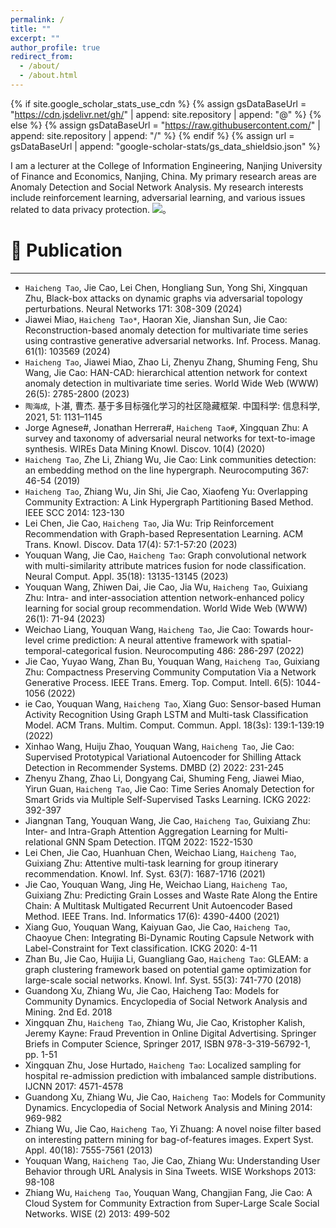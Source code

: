 ```yaml
---
permalink: /
title: ""
excerpt: ""
author_profile: true
redirect_from: 
  - /about/
  - /about.html
---
```


{% if site.google_scholar_stats_use_cdn %}
{% assign gsDataBaseUrl = "https://cdn.jsdelivr.net/gh/" | append: site.repository | append: "@" %}
{% else %}
{% assign gsDataBaseUrl = "https://raw.githubusercontent.com/" | append: site.repository | append: "/" %}
{% endif %}
{% assign url = gsDataBaseUrl | append: "google-scholar-stats/gs_data_shieldsio.json" %}

<span class='anchor' id='about-me'></span>

I am a lecturer at the College of Information Engineering, Nanjing University of Finance and Economics, Nanjing, China. My primary research areas are Anomaly Detection and Social Network Analysis. My research interests include reinforcement learning, adversarial learning, and various issues related to data privacy protection.
 <a href='https://scholar.google.com/citations?hl=en&user=zVA1n7UAAAAJ'><img src="https://img.shields.io/endpoint?url={{ url | url_encode }}&logo=Google%20Scholar&labelColor=f6f6f6&color=9cf&style=flat&label=引用"></a>。
  

 
<span class='anchor' id='-lwzl'></span>

# 📝 Publication

---

- `Haicheng Tao`, Jie Cao, Lei Chen, Hongliang Sun, Yong Shi, Xingquan Zhu, Black-box attacks on dynamic graphs via adversarial topology perturbations. Neural Networks 171: 308-309 (2024)
- Jiawei Miao, `Haicheng Tao*`, Haoran Xie, Jianshan Sun, Jie Cao: Reconstruction-based anomaly detection for multivariate time series using contrastive generative adversarial networks. Inf. Process. Manag. 61(1): 103569 (2024)
- `Haicheng Tao`, Jiawei Miao, Zhao Li, Zhenyu Zhang, Shuming Feng, Shu Wang, Jie Cao: HAN-CAD: hierarchical attention network for context anomaly detection in multivariate time series. World Wide Web (WWW) 26(5): 2785-2800 (2023)
- `陶海成`, 卜湛, 曹杰. 基于多目标强化学习的社区隐藏框架. 中国科学: 信息科学, 2021, 51: 1131–1145
- Jorge Agnese#, Jonathan Herrera#, `Haicheng Tao#`, Xingquan Zhu: A survey and taxonomy of adversarial neural networks for text-to-image synthesis. WIREs Data Mining Knowl. Discov. 10(4) (2020)
- `Haicheng Tao`, Zhe Li, Zhiang Wu, Jie Cao: Link communities detection: an embedding method on the line hypergraph. Neurocomputing 367: 46-54 (2019)
- `Haicheng Tao`, Zhiang Wu, Jin Shi, Jie Cao, Xiaofeng Yu: Overlapping Community Extraction: A Link Hypergraph Partitioning Based Method. IEEE SCC 2014: 123-130
- Lei Chen, Jie Cao, `Haicheng Tao`, Jia Wu: Trip Reinforcement Recommendation with Graph-based Representation Learning. ACM Trans. Knowl. Discov. Data 17(4): 57:1-57:20 (2023)
- Youquan Wang, Jie Cao, `Haicheng Tao`: Graph convolutional network with multi-similarity attribute matrices fusion for node classification. Neural Comput. Appl. 35(18): 13135-13145 (2023)
- Youquan Wang, Zhiwen Dai, Jie Cao, Jia Wu, `Haicheng Tao`, Guixiang Zhu: Intra- and inter-association attention network-enhanced policy learning for social group recommendation. World Wide Web (WWW) 26(1): 71-94 (2023)
- Weichao Liang, Youquan Wang, `Haicheng Tao`, Jie Cao: Towards hour-level crime prediction: A neural attentive framework with spatial-temporal-categorical fusion. Neurocomputing 486: 286-297 (2022)
- Jie Cao, Yuyao Wang, Zhan Bu, Youquan Wang, `Haicheng Tao`, Guixiang Zhu: Compactness Preserving Community Computation Via a Network Generative Process. IEEE Trans. Emerg. Top. Comput. Intell. 6(5): 1044-1056 (2022)
- ie Cao, Youquan Wang, `Haicheng Tao`, Xiang Guo: Sensor-based Human Activity Recognition Using Graph LSTM and Multi-task Classification Model. ACM Trans. Multim. Comput. Commun. Appl. 18(3s): 139:1-139:19 (2022)
- Xinhao Wang, Huiju Zhao, Youquan Wang, `Haicheng Tao`, Jie Cao: Supervised Prototypical Variational Autoencoder for Shilling Attack Detection in Recommender Systems. DMBD (2) 2022: 231-245
- Zhenyu Zhang, Zhao Li, Dongyang Cai, Shuming Feng, Jiawei Miao, Yirun Guan, `Haicheng Tao`, Jie Cao: Time Series Anomaly Detection for Smart Grids via Multiple Self-Supervised Tasks Learning. ICKG 2022: 392-397
- Jiangnan Tang, Youquan Wang, Jie Cao, `Haicheng Tao`, Guixiang Zhu: Inter- and Intra-Graph Attention Aggregation Learning for Multi-relational GNN Spam Detection. ITQM 2022: 1522-1530
- Lei Chen, Jie Cao, Huanhuan Chen, Weichao Liang, `Haicheng Tao`, Guixiang Zhu: Attentive multi-task learning for group itinerary recommendation. Knowl. Inf. Syst. 63(7): 1687-1716 (2021)
- Jie Cao, Youquan Wang, Jing He, Weichao Liang, `Haicheng Tao`, Guixiang Zhu: Predicting Grain Losses and Waste Rate Along the Entire Chain: A Multitask Multigated Recurrent Unit Autoencoder Based Method. IEEE Trans. Ind. Informatics 17(6): 4390-4400 (2021)
- Xiang Guo, Youquan Wang, Kaiyuan Gao, Jie Cao, `Haicheng Tao`, Chaoyue Chen: Integrating Bi-Dynamic Routing Capsule Network with Label-Constraint for Text classification. ICKG 2020: 4-11
- Zhan Bu, Jie Cao, Huijia Li, Guangliang Gao, `Haicheng Tao`: GLEAM: a graph clustering framework based on potential game optimization for large-scale social networks. Knowl. Inf. Syst. 55(3): 741-770 (2018)
- Guandong Xu, Zhiang Wu, Jie Cao, Haicheng Tao: Models for Community Dynamics. Encyclopedia of Social Network Analysis and Mining. 2nd Ed. 2018
- Xingquan Zhu, `Haicheng Tao`, Zhiang Wu, Jie Cao, Kristopher Kalish, Jeremy Kayne: Fraud Prevention in Online Digital Advertising. Springer Briefs in Computer Science, Springer 2017, ISBN 978-3-319-56792-1, pp. 1-51
- Xingquan Zhu, Jose Hurtado, `Haicheng Tao`: Localized sampling for hospital re-admission prediction with imbalanced sample distributions. IJCNN 2017: 4571-4578
- Guandong Xu, Zhiang Wu, Jie Cao, `Haicheng Tao`: Models for Community Dynamics. Encyclopedia of Social Network Analysis and Mining 2014: 969-982
- Zhiang Wu, Jie Cao, `Haicheng Tao`, Yi Zhuang: A novel noise filter based on interesting pattern mining for bag-of-features images. Expert Syst. Appl. 40(18): 7555-7561 (2013)
- Youquan Wang, `Haicheng Tao`, Jie Cao, Zhiang Wu: Understanding User Behavior through URL Analysis in Sina Tweets. WISE Workshops 2013: 98-108
- Zhiang Wu, `Haicheng Tao`, Youquan Wang, Changjian Fang, Jie Cao: A Cloud System for Community Extraction from Super-Large Scale Social Networks. WISE (2) 2013: 499-502










